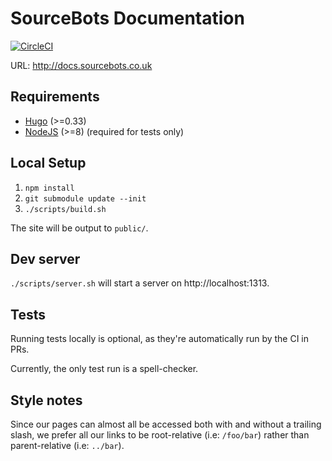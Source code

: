 # SourceBots Documentation

[![CircleCI](https://circleci.com/gh/sourcebots/docs.svg?style=svg)](https://circleci.com/gh/sourcebots/docs)

URL: http://docs.sourcebots.co.uk

## Requirements
- [Hugo](https://gohugo.io) (>=0.33)
- [NodeJS](https://nodejs.org/) (>=8) (required for tests only)

## Local Setup
1. `npm install`
2. `git submodule update --init`
3. `./scripts/build.sh`

The site will be output to `public/`.


## Dev server
`./scripts/server.sh` will start a server on http://localhost:1313.

## Tests
Running tests locally is optional, as they're automatically run by the CI in PRs.

Currently, the only test run is a spell-checker.

## Style notes

Since our pages can almost all be accessed both with and without a trailing
slash, we prefer all our links to be root-relative (i.e: `/foo/bar`) rather
than parent-relative (i.e: `../bar`).
